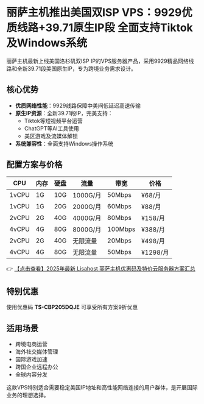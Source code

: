 # 丽萨主机推出美国双ISP VPS：9929优质线路+39.71原生IP段 全面支持Tiktok及Windows系统

丽萨主机最新上线美国洛杉矶双ISP IP的VPS服务器产品，采用9929精品网络线路和全新39.71段美国原生IP，专为跨境业务需求设计。

## 核心优势

- **优质网络性能**：9929线路保障中美间低延迟高速传输
- **原生IP资源**：全新39.71段IP，完美支持：
  - Tiktok等短视频平台运营
  - ChatGPT等AI工具使用
  - 美区游戏及流媒体解锁
- **系统兼容性**：全面支持Windows操作系统

## 配置方案与价格

| CPU   | 内存 | 硬盘 | 流量       | 带宽   | 价格    |
|-------|------|------|------------|--------|---------|
| 1vCPU | 1G   | 10G  | 1000G/月   | 50Mbps | ¥68/月  |
| 1vCPU | 1G   | 20G  | 2000G/月   | 60Mbps | ¥88/月  |
| 2vCPU | 2G   | 40G  | 4000G/月   | 80Mbps | ¥158/月 |
| 4vCPU | 4G   | 80G  | 8000G/月   | 100Mbps| ¥388/月 |
| 2vCPU | 2G   | 40G  | 无限流量   | 20Mbps | ¥498/月 |
| 4vCPU | 4G   | 80G  | 无限流量   | 50Mbps | ¥1298/月|

👉 [【点击查看】2025年最新 Lisahost 丽萨主机优惠码及特价云服务器方案汇总](https://bit.ly/lisazhuji)

## 特别优惠

使用优惠码 **TS-CBP205DQJE** 可享受所有方案9折优惠

## 适用场景

- 跨境电商运营
- 海外社交媒体管理
- 国际游戏加速
- 跨国企业远程办公
- 全球内容分发

这款VPS特别适合需要稳定美国IP地址和高性能网络连接的用户群体，是开展国际业务的理想选择。